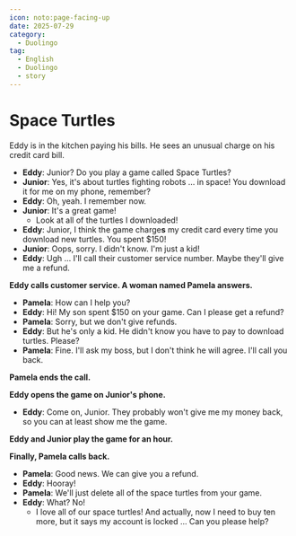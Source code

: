 ```yaml
---
icon: noto:page-facing-up
date: 2025-07-29
category:
  - Duolingo
tag:
  - English
  - Duolingo
  - story
---
```


# Space Turtles

Eddy is in the kitchen paying his bills. He sees an unusual charge on his credit card bill.

- **Eddy**: Junior? Do you play a game called Space Turtles?
- **Junior**: Yes, it's about turtles fighting robots … in space! You download it for me on my phone, remember?
- **Eddy**: Oh, yeah. I remember now.
- **Junior**: It's a great game!
  - Look at all of the turtles I downloaded!
- **Eddy**: Junior, I think the game charge**s** my credit card every time you download new turtles. You spent $150!
- **Junior**: Oops, sorry. I didn't know. I'm just a kid!
- **Eddy**: Ugh … I'll call their customer service number. Maybe they'll give me a refund.

**Eddy calls customer service. A woman named Pamela answers.**

- **Pamela**: How can I help you?
- **Eddy**: Hi! My son spent $150 on your game. Can I please get a refund?
- **Pamela**: Sorry, but we don't give refunds.
- **Eddy**: But he's only a kid. He didn't know you have to pay to download turtles. Please?
- **Pamela**: Fine. I'll ask my boss, but I don't think he will agree. I'll call you back.

**Pamela ends the call.**

**Eddy opens the game on Junior's phone.**

- **Eddy**: Come on, Junior. They probably won't give me my money back, so you can at least show me the game.

**Eddy and Junior play the game for an hour.**

**Finally, Pamela calls back.**

- **Pamela**: Good news. We can give you a refund.
- **Eddy**: Hooray!
- **Pamela**: We'll just delete all of the space turtles from your game.
- **Eddy**: What? No!
  - I love all of our space turtles! And actually, now I need to buy ten more, but it says my account is locked … Can you please help?
